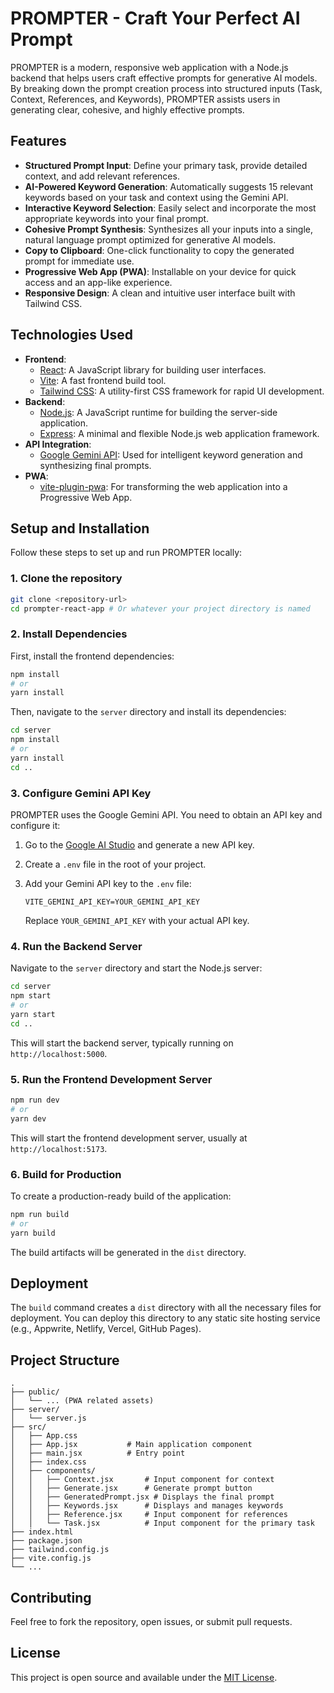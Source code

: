 # PROMPTER - Craft Your Perfect AI Prompt

PROMPTER is a modern, responsive web application with a Node.js backend that helps users craft effective prompts for generative AI models. By breaking down the prompt creation process into structured inputs (Task, Context, References, and Keywords), PROMPTER assists users in generating clear, cohesive, and highly effective prompts.

## Features

*   **Structured Prompt Input**: Define your primary task, provide detailed context, and add relevant references.
*   **AI-Powered Keyword Generation**: Automatically suggests 15 relevant keywords based on your task and context using the Gemini API.
*   **Interactive Keyword Selection**: Easily select and incorporate the most appropriate keywords into your final prompt.
*   **Cohesive Prompt Synthesis**: Synthesizes all your inputs into a single, natural language prompt optimized for generative AI models.
*   **Copy to Clipboard**: One-click functionality to copy the generated prompt for immediate use.
*   **Progressive Web App (PWA)**: Installable on your device for quick access and an app-like experience.
*   **Responsive Design**: A clean and intuitive user interface built with Tailwind CSS.

## Technologies Used

*   **Frontend**:
    *   [React](https://react.dev/): A JavaScript library for building user interfaces.
    *   [Vite](https://vitejs.dev/): A fast frontend build tool.
    *   [Tailwind CSS](https://tailwindcss.com/): A utility-first CSS framework for rapid UI development.
*   **Backend**:
    *   [Node.js](https://nodejs.org/): A JavaScript runtime for building the server-side application.
    *   [Express](https://expressjs.com/): A minimal and flexible Node.js web application framework.
*   **API Integration**:
    *   [Google Gemini API](https://ai.google.dev/): Used for intelligent keyword generation and synthesizing final prompts.
*   **PWA**:
    *   [vite-plugin-pwa](https://github.com/antfu/vite-plugin-pwa): For transforming the web application into a Progressive Web App.

## Setup and Installation

Follow these steps to set up and run PROMPTER locally:

### 1. Clone the repository

```bash
git clone <repository-url>
cd prompter-react-app # Or whatever your project directory is named
```

### 2. Install Dependencies

First, install the frontend dependencies:
```bash
npm install
# or
yarn install
```

Then, navigate to the `server` directory and install its dependencies:
```bash
cd server
npm install
# or
yarn install
cd ..
```

### 3. Configure Gemini API Key

PROMPTER uses the Google Gemini API. You need to obtain an API key and configure it:

1.  Go to the [Google AI Studio](https://ai.google.dev/) and generate a new API key.
2.  Create a `.env` file in the root of your project.
3.  Add your Gemini API key to the `.env` file:

    ```
    VITE_GEMINI_API_KEY=YOUR_GEMINI_API_KEY
    ```
    Replace `YOUR_GEMINI_API_KEY` with your actual API key.

### 4. Run the Backend Server

Navigate to the `server` directory and start the Node.js server:

```bash
cd server
npm start
# or
yarn start
cd ..
```

This will start the backend server, typically running on `http://localhost:5000`.

### 5. Run the Frontend Development Server

```bash
npm run dev
# or
yarn dev
```

This will start the frontend development server, usually at `http://localhost:5173`.

### 6. Build for Production

To create a production-ready build of the application:

```bash
npm run build
# or
yarn build
```

The build artifacts will be generated in the `dist` directory.

## Deployment

The `build` command creates a `dist` directory with all the necessary files for deployment. You can deploy this directory to any static site hosting service (e.g., Appwrite, Netlify, Vercel, GitHub Pages).

## Project Structure

```
.
├── public/
│   └── ... (PWA related assets)
├── server/
│   └── server.js
├── src/
│   ├── App.css
│   ├── App.jsx           # Main application component
│   ├── main.jsx          # Entry point
│   ├── index.css
│   ├── components/
│   │   ├── Context.jsx       # Input component for context
│   │   ├── Generate.jsx      # Generate prompt button
│   │   ├── GeneratedPrompt.jsx # Displays the final prompt
│   │   ├── Keywords.jsx      # Displays and manages keywords
│   │   ├── Reference.jsx     # Input component for references
│   │   └── Task.jsx          # Input component for the primary task
├── index.html
├── package.json
├── tailwind.config.js
├── vite.config.js
└── ...
```

## Contributing

Feel free to fork the repository, open issues, or submit pull requests.

## License

This project is open source and available under the [MIT License](https://opensource.org/licenses/MIT).


